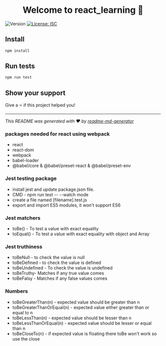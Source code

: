 <h1 align="center">Welcome to react_learning 👋</h1>
<p>
  <img alt="Version" src="https://img.shields.io/badge/version-1.0.0-blue.svg?cacheSeconds=2592000" />
  <a href="#" target="_blank">
    <img alt="License: ISC" src="https://img.shields.io/badge/License-ISC-yellow.svg" />
  </a>
</p>

## Install

```sh
npm install
```

## Run tests

```sh
npm run test
```

## Show your support

Give a ⭐️ if this project helped you!

***
_This README was generated with ❤️ by [readme-md-generator](https://github.com/kefranabg/readme-md-generator)_

### packages needed for react using webpack
- react
- react-dom
- webpack
- babel-loader
- @babel/core & @babel/preset-react & @babel/preset-env

### Jest testing package

- install jest and update package.json file. 
- CMD - npm run test -- --watch mode
- create a file named [filename].test.js
- export and import ES5 modules, it won't support ES6

### Jest matchers

- toBe() - To test a value with exact equality
- toEqual() - To test a value with exact equality with object and Array

### Jest truthiness

- toBeNull - to check the value is null
- toBeDefined - to check the value is defined
- toBeUndefined - To check the value is undefined
- toBeTruthy- Matches if any true value comes
- toBeFalsy - Matches if any false values comes

### Numbers

- toBeGreaterThan(n) - expected value should be greater than n
- toBeGreaterThanOrEqual(n) - expected value either greater than or equal to n
- toBeLessThan(n) - expected value should be lesser than n
- toBeLessThanOrEqual(n) - expected value should be lesser or equal than n
- toBeCloseTo(n) - if expected value is floating there toBe won't work so use the close 
